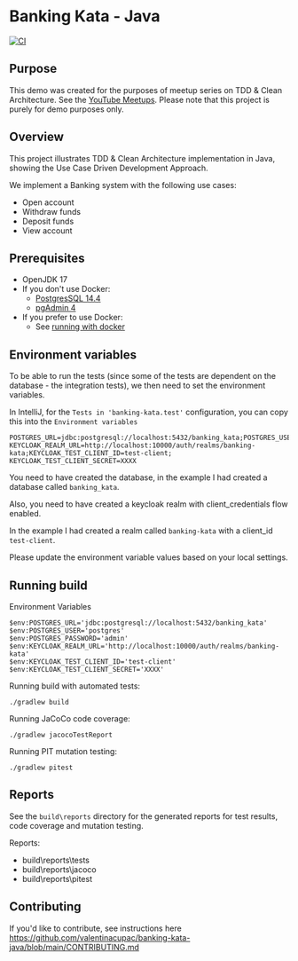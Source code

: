 # Banking Kata - Java

[![CI](https://github.com/valentinacupac/banking-kata-java/actions/workflows/ci.yaml/badge.svg)](https://github.com/valentinacupac/banking-kata-java/actions/workflows/ci.yaml)

## Purpose

This demo was created for the purposes of meetup series on TDD & Clean Architecture. See the [YouTube Meetups](https://journal.optivem.com/p/foundations-of-tdd-and-clean-architecture). Please note that this project is purely for demo purposes only.

## Overview

This project illustrates TDD & Clean Architecture implementation in Java, showing the Use Case Driven Development
Approach.

We implement a Banking system with the following use cases:

- Open account
- Withdraw funds
- Deposit funds
- View account

## Prerequisites

- OpenJDK 17
- If you don't use Docker:
    - [PostgresSQL 14.4](https://www.enterprisedb.com/downloads/postgres-postgresql-downloads)
    - [pgAdmin 4](https://www.pgadmin.org/download/)
- If you prefer to use Docker:
    - See [running with docker](./running_with_docker.md)

## Environment variables

To be able to run the tests (since some of the tests are dependent on the database - the integration tests), we then need to set the environment variables.

In IntelliJ, for the `Tests in 'banking-kata.test'` configuration, you can copy this into the `Environment variables`

```
POSTGRES_URL=jdbc:postgresql://localhost:5432/banking_kata;POSTGRES_USER=postgres;POSTGRES_PASSWORD=admin;
KEYCLOAK_REALM_URL=http://localhost:10000/auth/realms/banking-kata;KEYCLOAK_TEST_CLIENT_ID=test-client;
KEYCLOAK_TEST_CLIENT_SECRET=XXXX
```

You need to have created the database, in the example I had created a database called `banking_kata`. 

Also, you need to have created a keycloak realm with client_credentials flow enabled.

In the example I had created a realm called `banking-kata` with a client_id `test-client`.

Please update the environment variable values based on your local settings.

## Running build

Environment Variables

```
$env:POSTGRES_URL='jdbc:postgresql://localhost:5432/banking_kata'
$env:POSTGRES_USER='postgres'
$env:POSTGRES_PASSWORD='admin'
$env:KEYCLOAK_REALM_URL='http://localhost:10000/auth/realms/banking-kata'
$env:KEYCLOAK_TEST_CLIENT_ID='test-client'
$env:KEYCLOAK_TEST_CLIENT_SECRET='XXXX'
```

Running build with automated tests:

```
./gradlew build
```

Running JaCoCo code coverage:

```
./gradlew jacocoTestReport
```

Running PIT mutation testing:

```
./gradlew pitest
```

## Reports

See the `build\reports` directory for the generated reports for test results, code coverage and mutation testing.

Reports:

- build\reports\tests
- build\reports\jacoco
- build\reports\pitest

## Contributing

If you'd like to contribute, see instructions here https://github.com/valentinacupac/banking-kata-java/blob/main/CONTRIBUTING.md
